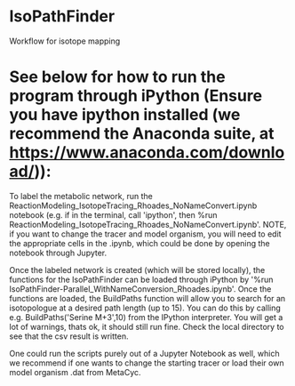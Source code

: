 # IsoPathFinder
Workflow for isotope mapping


# See below for how to run the program through iPython (Ensure you have ipython installed (we recommend the Anaconda suite, at https://www.anaconda.com/download/)):

To label the metabolic network, run the ReactionModeling_IsotopeTracing_Rhoades_NoNameConvert.ipynb notebook (e.g. if in the terminal, call 'ipython', then %run ReactionModeling_IsotopeTracing_Rhoades_NoNameConvert.ipynb'. NOTE, if you want to change the tracer and model organism, you will need to edit the appropriate cells in the .ipynb, which could be done by opening the notebook through Jupyter.

Once the labeled network is created (which will be stored locally), the functions for the IsoPathFinder can be loaded through iPython by '%run IsoPathFinder-Parallel_WithNameConversion_Rhoades.ipynb'. Once the functions are loaded, the BuildPaths function will allow you to search for an isotopologue at a desired path length (up to 15). You can do this by calling e.g. BuildPaths('Serine M+3',10) from the IPython interpreter. You will get a lot of warnings, thats ok, it should still run fine. Check the local directory to see that the csv result is written.

One could run the scripts purely out of a Jupyter Notebook as well, which we recommend if one wants to change the starting tracer or load their own model organism .dat from MetaCyc.
